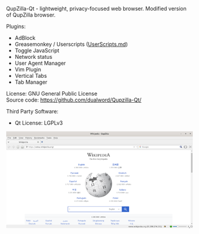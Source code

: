 QupZilla-Qt - lightweight, privacy-focused web browser. Modified version of QupZilla browser.  

Plugins:
 - AdBlock
 - Greasemonkey / Userscripts ([UserScripts.md](userscripts/))
 - Toggle JavaScript
 - Network status
 - User Agent Manager
 - Vim Plugin
 - Vertical Tabs
 - Tab Manager 

License: GNU General Public License  
Source code: https://github.com/dualword/Qupzilla-Qt/  

Third Party Software:  
 - Qt License: LGPLv3

![Screenshot](screenshot.png)
